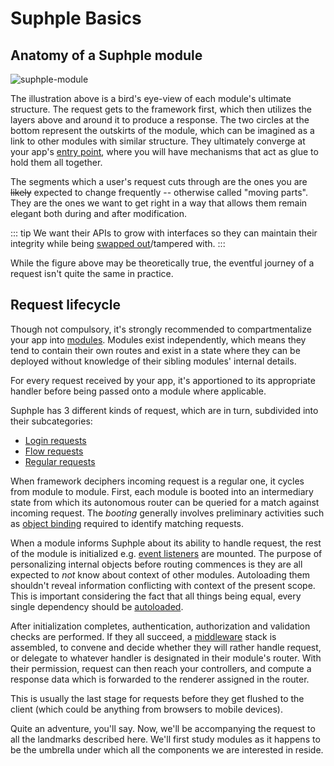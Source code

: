 # Suphple Basics

## Anatomy of a Suphple module

![suphple-module](/suphple-module.jpeg)

The illustration above is a bird's eye-view of each module's ultimate structure. The request gets to the framework first, which then utilizes the layers above and around it to produce a response. The two circles at the bottom represent the outskirts of the module, which can be imagined as a link to other modules with similar structure. They ultimately converge at your app's [entry point](/docs/v1/modules#entry-point), where you will have mechanisms that act as glue to hold them all together.

The segments which a user's request cuts through are the ones you are ~~likely~~ expected to change frequently -- otherwise called "moving parts". They are the ones we want to get right in a way that allows them remain elegant both during and after modification.

::: tip
We want their APIs to grow with interfaces so they can maintain their integrity while being [swapped out](/docs/v1/container#contextual-binding)/tampered with.
:::

While the figure above may be theoretically true, the eventful journey of a request isn't quite the same in practice.

## Request lifecycle

Though not compulsory, it's strongly recommended to compartmentalize your app into [modules](/docs/v1/modules). Modules exist independently, which means they tend to contain their own routes and exist in a state where they can be deployed without knowledge of their sibling modules' internal details.

For every request received by your app, it's apportioned to its appropriate handler before being passed onto a module where applicable.

Suphple has 3 different kinds of request, which are in turn, subdivided into their subcategories:
- [Login requests](/docs/v1/authentication)
- [Flow requests](/docs/v1/flows)
- [Regular requests](/docs/v1/controllers)

When framework deciphers incoming request is a regular one, it cycles from module to module. First, each module is booted into an intermediary state from which its autonomous router can be queried for a match against incoming request. The *booting* generally involves preliminary activities such as [object binding](/docs/v1/container#contextual-binding) required to identify matching requests.

When a module informs Suphple about its ability to handle request, the rest of the module is initialized e.g. [event listeners](/docs/v1/events#listeners) are mounted. The purpose of personalizing internal objects before routing commences is they are all expected to *not* know about context of other modules. Autoloading them shouldn't reveal information conflicting with context of the present scope. This is important considering the fact that all things being equal, every single dependency should be [autoloaded](/docs/v1/container#auto-wiring).

After initialization completes, authentication, authorization and validation checks are performed. If they all succeed, a [middleware](/docs/v1/middleware) stack is assembled, to convene and decide whether they will rather handle request, or delegate to whatever handler is designated in their module's router. With their permission, request can then reach your controllers, and compute a response data which is forwarded to the renderer assigned in the router.

This is usually the last stage for requests before they get flushed to the client (which could be anything from browsers to mobile devices).

Quite an adventure, you'll say. Now, we'll be accompanying the request to all the landmarks described here. We'll first study modules as it happens to be the umbrella under which all the components we are interested in reside.